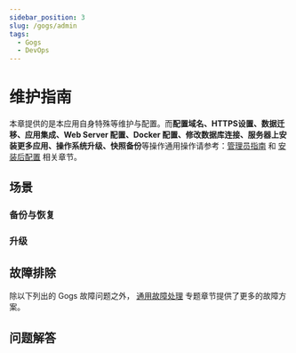 ```yaml
---
sidebar_position: 3
slug: /gogs/admin
tags:
  - Gogs
  - DevOps
---
```


# 维护指南

本章提供的是本应用自身特殊等维护与配置。而**配置域名、HTTPS设置、数据迁移、应用集成、Web Server 配置、Docker 配置、修改数据库连接、服务器上安装更多应用、操作系统升级、快照备份**等操作通用操作请参考：[管理员指南](../administrator) 和 [安装后配置](../install/setup) 相关章节。

## 场景

### 备份与恢复

### 升级

## 故障排除

除以下列出的 Gogs 故障问题之外， [通用故障处理](../troubleshoot) 专题章节提供了更多的故障方案。 

## 问题解答